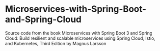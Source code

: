 # Microservices-with-Spring-Boot-and-Spring-Cloud
Source code from the book Microservices with Spring Boot 3 and Spring Cloud: Build resilient and scalable microservices using Spring Cloud, Istio, and Kubernetes, Third Edition by Magnus Larsson
